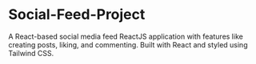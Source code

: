 # Social-Feed-Project
 A React-based social media feed ReactJS application with features like creating posts, liking, and commenting. Built with React and styled using Tailwind CSS.
